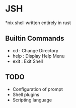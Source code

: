 # JSH <The future of the terminal>

\*nix shell written entirely in rust

## Builtin Commands
- cd   : Change Directory
- help : Display Help Menu
- exit : Exit Shell

## TODO
- Configuration of prompt
- Shell plugins
- Scripting language
